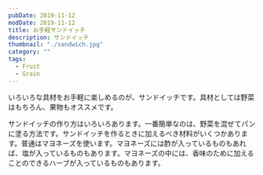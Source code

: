 ```yaml
---
pubDate: 2019-11-12
modDate: 2019-11-12
title: お手軽サンドイッチ
description: サンドイッチ
thumbnail: "./sandwich.jpg"
category: ""
tags:
  - Fruit
  - Grain
---
```


いろいろな具材をお手軽に楽しめるのが、サンドイッチです。具材としては野菜はもちろん、果物もオススメです。

サンドイッチの作り方はいろいろあります。一番簡単なのは、野菜を混ぜてパンに塗る方法です。サンドイッチを作るときに加えるべき材料がいくつかあります。普通はマヨネーズを使います。マヨネーズには酢が入っているものもあれば、塩が入っているものもあります。マヨネーズの中には、香味のために加えることのできるハーブが入っているものもあります。
